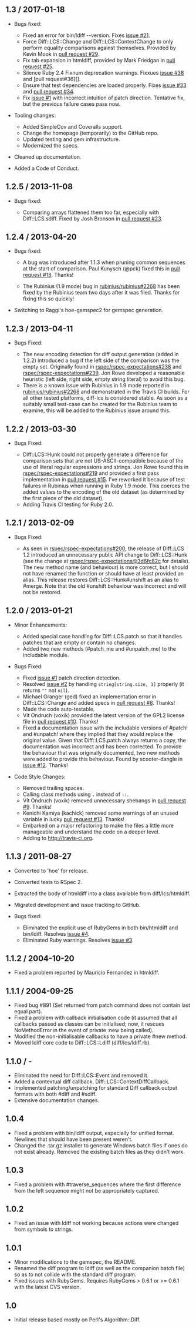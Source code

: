 ## 1.3 / 2017-01-18

*   Bugs fixed:

    *   Fixed an error for bin/ldiff --version. Fixes [issue #21][].
    *   Force Diff::LCS::Change and Diff::LCS::ContextChange to only perform
        equality comparisons against themselves. Provided by Kevin Mook in
        [pull request #29][].
    *   Fix tab expansion in htmldiff, provided by Mark Friedgan in
        [pull request #25][].
    *   Silence Ruby 2.4 Fixnum deprecation warnings. Fixxues [issue #38][] and
        [pull request#36][].
    *   Ensure that test dependencies are loaded properly. Fixes [issue #33][]
        and [pull request #34][].
    *   Fix [issue #1][] with incorrect intuition of patch direction. Tentative
        fix, but the previous failure cases pass now.

*   Tooling changes:

    *   Added SimpleCov and Coveralls support.
    *   Change the homepage (temporarily) to the GitHub repo.
    *   Updated testing and gem infrastructure.
    *   Modernized the specs.

*   Cleaned up documentation.

*   Added a Code of Conduct.

## 1.2.5 / 2013-11-08

*   Bugs fixed:

    *   Comparing arrays flattened them too far, especially with
        Diff::LCS.sdiff. Fixed by Josh Bronson in [pull request #23][].

## 1.2.4 / 2013-04-20

*   Bugs fixed:

    *   A bug was introduced after 1.1.3 when pruning common sequences at the
        start of comparison. Paul Kunysch (@pck) fixed this in
        [pull request #18][]. Thanks!

    *   The Rubinius (1.9 mode) bug in [rubinius/rubinius#2268][] has been
        fixed by the Rubinius team two days after it was filed. Thanks for
        fixing this so quickly!

*   Switching to Raggi's hoe-gemspec2 for gemspec generation.

## 1.2.3 / 2013-04-11

*   Bugs Fixed:

    *   The new encoding detection for diff output generation (added in 1.2.2)
        introduced a bug if the left side of the comparison was the empty set.
        Originally found in [rspec/rspec-expectations#238][] and
        [rspec/rspec-expectations#239][]. Jon Rowe developed a reasonable
        heuristic (left side, right side, empty string literal) to avoid this
        bug.
    *   There is a known issue with Rubinius in 1.9 mode reported in
        [rubinius/rubinius#2268][] and demonstrated in the Travis CI builds.
        For all other tested platforms, diff-lcs is considered stable. As soon
        as a suitably small test-case can be created for the Rubinius team to
        examine, this will be added to the Rubinius issue around this.

## 1.2.2 / 2013-03-30

*   Bugs Fixed:

    *   Diff::LCS::Hunk could not properly generate a difference for comparison
        sets that are not US-ASCII-compatible because of the use of literal
        regular expressions and strings. Jon Rowe found this in
        [rspec/rspec-expectations#219][] and provided a first pass
        implementation in [pull request #15][]. I've reworked it because of
        test failures in Rubinius when running in Ruby 1.9 mode. This coerces
        the added values to the encoding of the old dataset (as determined by
        the first piece of the old dataset).
    *   Adding Travis CI testing for Ruby 2.0.

## 1.2.1 / 2013-02-09

*   Bugs Fixed:

    *   As seen in [rspec/rspec-expectations#200][], the release of
        Diff::LCS 1.2 introduced an unnecessary public API change to
        Diff::LCS::Hunk (see the change at
        [rspec/rspec-expectations@3d6fc82c][] for details). The new method name
        (and behaviour) is more correct, but I should not have renamed the
        function or should have at least provided an alias. This release
        restores Diff::LCS::Hunk#unshift as an alias to #merge. Note that the
        old #unshift behaviour was incorrect and will not be restored.

## 1.2.0 / 2013-01-21

*   Minor Enhancements:

    *   Added special case handling for Diff::LCS.patch so that it handles
        patches that are empty or contain no changes.
    *   Added two new methods (#patch\_me and #unpatch\_me) to the includable
        module.

*   Bugs Fixed:

    *   Fixed [issue #1][] patch direction detection.
    *   Resolved [issue #2][] by handling `string[string.size, 1]` properly (it
        returns `""` not `nil`).
    *   Michael Granger (ged) fixed an implementation error in
        Diff::LCS::Change and added specs in [pull request #8][]. Thanks!
    *   Made the code auto-testable.
    *   Vít Ondruch (voxik) provided the latest version of the GPL2 license
        file in [pull request #10][]. Thanks!
    *   Fixed a documentation issue with the includable versions of #patch! and
        #unpatch! where they implied that they would replace the original
        value. Given that Diff::LCS.patch always returns a copy, the
        documentation was incorrect and has been corrected. To provide the
        behaviour that was originally documented, two new methods were added to
        provide this behaviour. Found by scooter-dangle in [issue #12][].
        Thanks!

*   Code Style Changes:

    *   Removed trailing spaces.
    *   Calling class methods using `.` instead of `::`.
    *   Vít Ondruch (voxik) removed unnecessary shebangs in [pull request #9][].
        Thanks!
    *   Kenichi Kamiya (kachick) removed some warnings of an unused variable in
        lucky [pull request #13][]. Thanks!
    *   Embarked on a major refactoring to make the files a little more
        manageable and understand the code on a deeper level.
    *   Adding to http://travis-ci.org.

## 1.1.3 / 2011-08-27

*   Converted to 'hoe' for release.
*   Converted tests to RSpec 2.
*   Extracted the body of htmldiff into a class available from
    diff/lcs/htmldiff.
*   Migrated development and issue tracking to GitHub.
*   Bugs fixed:

    *   Eliminated the explicit use of RubyGems in both bin/htmldiff and
        bin/ldiff. Resolves [issue #4][].
    *   Eliminated Ruby warnings. Resolves [issue #3][].

## 1.1.2 / 2004-10-20

*   Fixed a problem reported by Mauricio Fernandez in htmldiff.

## 1.1.1 / 2004-09-25

*   Fixed bug #891 (Set returned from patch command does not contain last equal
    part).
*   Fixed a problem with callback initialisation code (it assumed that all
    callbacks passed as classes can be initialised; now, it rescues
    NoMethodError in the event of private :new being called).
*   Modified the non-initialisable callbacks to have a private #new method.
*   Moved ldiff core code to Diff::LCS::Ldiff (diff/lcs/ldiff.rb).

## 1.1.0 / -

*   Eliminated the need for Diff::LCS::Event and removed it.
*   Added a contextual diff callback, Diff::LCS::ContextDiffCallback.
*   Implemented patching/unpatching for standard Diff callback output formats
    with both #diff and #sdiff.
*   Extensive documentation changes.

## 1.0.4

*   Fixed a problem with bin/ldiff output, especially for unified format.
    Newlines that should have been present weren't.
*   Changed the .tar.gz installer to generate Windows batch files if ones do
    not exist already. Removed the existing batch files as they didn't work.

## 1.0.3

*   Fixed a problem with #traverse\_sequences where the first difference from
    the left sequence might not be appropriately captured.

## 1.0.2

*   Fixed an issue with ldiff not working because actions were changed from
    symbols to strings.

## 1.0.1

*   Minor modifications to the gemspec, the README.
*   Renamed the diff program to ldiff (as well as the companion batch file) so
    as to not collide with the standard diff program.
*   Fixed issues with RubyGems. Requires RubyGems > 0.6.1 or >= 0.6.1 with the
    latest CVS version.

## 1.0

*   Initial release based mostly on Perl's Algorithm::Diff.

[rubinius/rubinius#2268]: https://github.com/rubinius/rubinius/issues/2268
[rspec/rspec-expectations#239]: https://github.com/rspec/rspec-expectations/issues/239
[rspec/rspec-expectations#238]: https://github.com/rspec/rspec-expectations/issues/238
[rspec/rspec-expectations#219]: https://github.com/rspec/rspec-expectations/issues/219
[rspec/rspec-expectations@3d6fc82c]: https://github.com/rspec/rspec-expectations/commit/3d6fc82c
[rspec/rspec-expectations#200]: https://github.com/rspec/rspec-expectations/pull/200
[pull request #36]: https://github.com/halostatue/diff-lcs/pull/36
[pull request #34]: https://github.com/halostatue/diff-lcs/pull/34
[pull request #29]: https://github.com/halostatue/diff-lcs/pull/29
[pull request #25]: https://github.com/halostatue/diff-lcs/pull/25
[pull request #23]: https://github.com/halostatue/diff-lcs/pull/23
[pull request #18]: https://github.com/halostatue/diff-lcs/pull/18
[pull request #15]: https://github.com/halostatue/diff-lcs/pull/15
[pull request #13]: https://github.com/halostatue/diff-lcs/pull/13
[pull request #10]: https://github.com/halostatue/diff-lcs/pull/10
[pull request #9]: https://github.com/halostatue/diff-lcs/pull/9
[pull request #8]: https://github.com/halostatue/diff-lcs/pull/8
[issue #38]: https://github.com/halostatue/diff-lcs/issues/38
[issue #33]: https://github.com/halostatue/diff-lcs/issues/33
[issue #21]: https://github.com/halostatue/diff-lcs/issues/21
[issue #12]: https://github.com/halostatue/diff-lcs/issues/12
[issue #4]: https://github.com/halostatue/diff-lcs/issues/4
[issue #3]: https://github.com/halostatue/diff-lcs/issues/3
[issue #2]: https://github.com/halostatue/diff-lcs/issues/2
[issue #1]: https://github.com/halostatue/diff-lcs/issues/1
